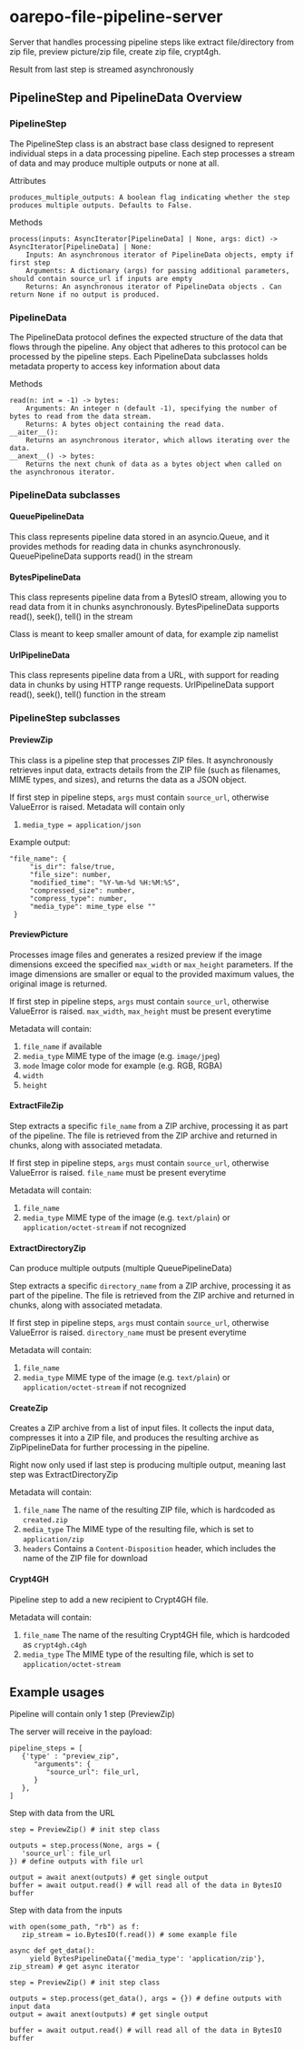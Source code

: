 # oarepo-file-pipeline-server

Server that handles processing pipeline steps like extract file/directory from zip file, preview picture/zip file, 
create zip file, crypt4gh.

Result from last step is streamed asynchronously 

## PipelineStep and PipelineData Overview
### PipelineStep

The PipelineStep class is an abstract base class designed to represent individual steps in a data processing pipeline. Each step processes a stream of data and may produce multiple outputs or none at all.

Attributes

    produces_multiple_outputs: A boolean flag indicating whether the step produces multiple outputs. Defaults to False.

Methods

    process(inputs: AsyncIterator[PipelineData] | None, args: dict) -> AsyncIterator[PipelineData] | None:
        Inputs: An asynchronous iterator of PipelineData objects, empty if first step
        Arguments: A dictionary (args) for passing additional parameters, should contain source_url if inputs are empty
        Returns: An asynchronous iterator of PipelineData objects . Can return None if no output is produced.

### PipelineData

The PipelineData protocol defines the expected structure of the data that flows through the pipeline. Any object that adheres to this protocol can be processed by the pipeline steps.
Each PipelineData subclasses holds metadata property to access key information about data

Methods

    read(n: int = -1) -> bytes:
        Arguments: An integer n (default -1), specifying the number of bytes to read from the data stream.
        Returns: A bytes object containing the read data.
    __aiter__():
        Returns an asynchronous iterator, which allows iterating over the data.
    __anext__() -> bytes:
        Returns the next chunk of data as a bytes object when called on the asynchronous iterator.

### PipelineData subclasses

#### QueuePipelineData
This class represents pipeline data stored in an asyncio.Queue, and it provides methods for reading data in chunks asynchronously.
QueuePipelineData supports read() in the stream

#### BytesPipelineData
This class represents pipeline data from a BytesIO stream, allowing you to read data from it in chunks asynchronously.
BytesPipelineData supports read(), seek(), tell() in the stream

Class is meant to keep smaller amount of data, for example zip namelist 

#### UrlPipelineData
This class represents pipeline data from a URL, with support for reading data in chunks by using HTTP range requests.
UrlPipelineData support read(), seek(), tell() function in the stream

### PipelineStep subclasses

#### PreviewZip

This class is a pipeline step that processes ZIP files. It asynchronously retrieves input data, extracts details from the 
ZIP file (such as filenames, MIME types, and sizes), and returns the data as a JSON object.

If first step in pipeline steps, `args` must contain `source_url`, otherwise ValueError is raised.
Metadata will contain only 
1) `media_type = application/json`

Example output:
   ```
   "file_name": {
        "is_dir": false/true,
        "file_size": number,
        "modified_time": "%Y-%m-%d %H:%M:%S",
        "compressed_size": number,
        "compress_type": number,
        "media_type": mime_type else ""
    }
   ```

#### PreviewPicture

Processes image files and generates a resized preview if the image dimensions exceed the specified `max_width` or `max_height`
parameters. If the image dimensions are smaller or equal to the provided maximum values, the original image is returned.

If first step in pipeline steps, `args` must contain `source_url`, otherwise ValueError is raised. `max_width`, `max_height` 
must be present everytime

Metadata will contain:
1) `file_name` if available 
2) `media_type` MIME type of the image (e.g. `image/jpeg`)
3) `mode` Image color mode for example (e.g. RGB, RGBA)
4) `width`
5) `height` 

#### ExtractFileZip

Step extracts a specific `file_name` from a ZIP archive, processing it as part of the pipeline. The file is retrieved from 
the ZIP archive and returned in chunks, along with associated metadata.

If first step in pipeline steps, `args` must contain `source_url`, otherwise ValueError is raised. `file_name` must be present everytime

Metadata will contain:
1) `file_name` 
2) `media_type` MIME type of the image (e.g. `text/plain`) or `application/octet-stream` if not recognized

#### ExtractDirectoryZip

Can produce multiple outputs (multiple QueuePipelineData)

Step extracts a specific `directory_name` from a ZIP archive, processing it as part of the pipeline. The file is retrieved from 
the ZIP archive and returned in chunks, along with associated metadata.

If first step in pipeline steps, `args` must contain `source_url`, otherwise ValueError is raised. `directory_name` must be present everytime

Metadata will contain:
1) `file_name` 
2) `media_type` MIME type of the image (e.g. `text/plain`) or `application/octet-stream` if not recognized

#### CreateZip
Creates a ZIP archive from a list of input files. It collects the input data, compresses it into a ZIP file, and 
produces the resulting archive as ZipPipelineData for further processing in the pipeline.

Right now only used if last step is producing multiple output, meaning last step was ExtractDirectoryZip

Metadata will contain:
1) `file_name` The name of the resulting ZIP file, which is hardcoded as `created.zip`
2) `media_type` The MIME type of the resulting file, which is set to `application/zip`
3) `headers` Contains a `Content-Disposition` header, which includes the name of the ZIP file for download 

#### Crypt4GH
Pipeline step to add a new recipient to Crypt4GH file.

Metadata will contain:
1) `file_name` The name of the resulting Crypt4GH file, which is hardcoded as `crypt4gh.c4gh`
2) `media_type` The MIME type of the resulting file, which is set to `application/octet-stream`

## Example usages
Pipeline will contain only 1 step (PreviewZip)

The server will receive in the payload:
```
pipeline_steps = [
   {'type' : "preview_zip",
      "arguments": {
         "source_url": file_url,
      }
   },
]
```

Step with data from the URL
```
step = PreviewZip() # init step class

outputs = step.process(None, args = {
   'source_url`: file_url
}) # define outputs with file url

output = await anext(outputs) # get single output
buffer = await output.read() # will read all of the data in BytesIO buffer

```


Step with data from the inputs 
```
with open(some_path, "rb") as f:
   zip_stream = io.BytesIO(f.read()) # some example file

async def get_data():
     yield BytesPipelineData({'media_type': 'application/zip'}, zip_stream) # get async iterator

step = PreviewZip() # init step class

outputs = step.process(get_data(), args = {}) # define outputs with input data
output = await anext(outputs) # get single output

buffer = await output.read() # will read all of the data in BytesIO buffer
```

